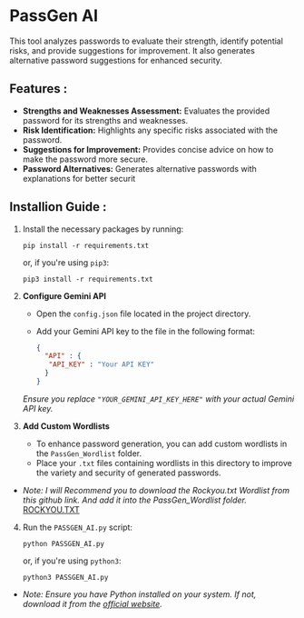 # PassGen AI

This tool analyzes passwords to evaluate their strength, identify potential risks, and provide suggestions for improvement. It also generates alternative password suggestions for enhanced security.

## Features :

- **Strengths and Weaknesses Assessment:** Evaluates the provided password for its strengths and weaknesses.
- **Risk Identification:** Highlights any specific risks associated with the password.
- **Suggestions for Improvement:** Provides concise advice on how to make the password more secure.
- **Password Alternatives:** Generates alternative passwords with explanations for better securit

## Installion Guide :

1. Install the necessary packages by running:
   ```
   pip install -r requirements.txt
   ```
   or, if you're using `pip3`:
   ```
   pip3 install -r requirements.txt
   ```

2. **Configure Gemini API**

   - Open the `config.json` file located in the project directory.
   - Add your Gemini API key to the file in the following format:

     ```json
     {
       "API" : {
        "API_KEY" : "Your API KEY"
       }
     }
     ```

   *Ensure you replace `"YOUR_GEMINI_API_KEY_HERE"` with your actual Gemini API key.*

3. **Add Custom Wordlists**

   - To enhance password generation, you can add custom wordlists in the `PassGen_Wordlist` folder.
   - Place your `.txt` files containing wordlists in this directory to improve the variety and security of generated passwords.

- *Note: I will Recommend you to download the Rockyou.txt Wordlist from this github link. And add it into the PassGen_Wordlist folder.* [ROCKYOU.TXT](https://github.com/brannondorsey/naive-hashcat/releases/download/data/rockyou.txt)

4. Run the `PASSGEN_AI.py` script:
   ```
   python PASSGEN_AI.py
   ```
   or, if you're using `python3`:
   ```
   python3 PASSGEN_AI.py
   ```

- *Note: Ensure you have Python installed on your system. If not, download it from the [official website](https://www.python.org/downloads/).*
